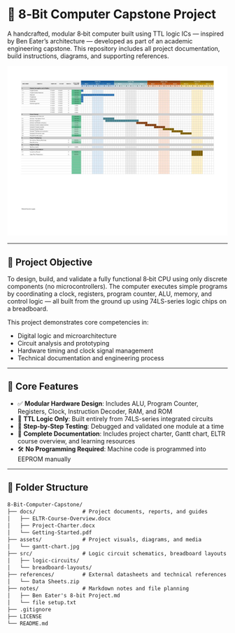 # 🧠 8‑Bit Computer Capstone Project

A handcrafted, modular 8‑bit computer built using TTL logic ICs — inspired by Ben Eater’s architecture — developed as part of an academic engineering capstone. This repository includes all project documentation, build instructions, diagrams, and supporting references.

![Gantt Chart](assets/gantt-chart.jpg)

---

## 🎯 Project Objective

To design, build, and validate a fully functional 8‑bit CPU using only discrete components (no microcontrollers). The computer executes simple programs by coordinating a clock, registers, program counter, ALU, memory, and control logic — all built from the ground up using 74LS-series logic chips on a breadboard.

This project demonstrates core competencies in:
- Digital logic and microarchitecture
- Circuit analysis and prototyping
- Hardware timing and clock signal management
- Technical documentation and engineering process

---

## 🧩 Core Features

- ✅ **Modular Hardware Design**: Includes ALU, Program Counter, Registers, Clock, Instruction Decoder, RAM, and ROM
- 🧠 **TTL Logic Only**: Built entirely from 74LS-series integrated circuits
- 🧪 **Step-by-Step Testing**: Debugged and validated one module at a time
- 📄 **Complete Documentation**: Includes project charter, Gantt chart, ELTR course overview, and learning resources
- 🛠️ **No Programming Required**: Machine code is programmed into EEPROM manually

---

## 📁 Folder Structure

```plaintext
8-Bit-Computer-Capstone/
├── docs/               # Project documents, reports, and guides
│   ├── ELTR-Course-Overview.docx
│   ├── Project-Charter.docx
│   └── Getting-Started.pdf
├── assets/             # Project visuals, diagrams, and media
│   └── gantt-chart.jpg
├── src/                # Logic circuit schematics, breadboard layouts
│   ├── logic-circuits/
│   └── breadboard-layouts/
├── references/         # External datasheets and technical references
│   └── Data Sheets.zip
├── notes/              # Markdown notes and file planning
│   ├── Ben Eater's 8-bit Project.md
│   └── file setup.txt
├── .gitignore
├── LICENSE
└── README.md

